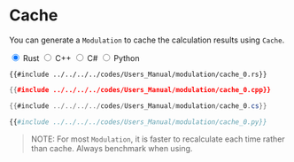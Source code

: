 # Cache

You can generate a `Modulation` to cache the calculation results using `Cache`.

<div class="tabs">
<input id="rust_tab_cache" type="radio" class="tab" name="tab_cache" checked>
<label class="tab_item" n=4 for="rust_tab_cache">Rust</label>
<input id="cpp_tab_cache" type="radio" class="tab" name="tab_cache">
<label class="tab_item" n=4 for="cpp_tab_cache">C++</label>
<input id="cs_tab_cache" type="radio" class="tab" name="tab_cache">
<label class="tab_item" n=4 for="cs_tab_cache">C#</label>
<input id="python_tab_cache" type="radio" class="tab" name="tab_cache">
<label class="tab_item" n=4 for="python_tab_cache">Python</label>

```rust,edition2024
{{#include ../../../../codes/Users_Manual/modulation/cache_0.rs}}
```

```cpp
{{#include ../../../../codes/Users_Manual/modulation/cache_0.cpp}}
```

```cs
{{#include ../../../../codes/Users_Manual/modulation/cache_0.cs}}
```

```python
{{#include ../../../../codes/Users_Manual/modulation/cache_0.py}}
```
</div>

> NOTE: For most `Modulation`, it is faster to recalculate each time rather than cache. Always benchmark when using.
